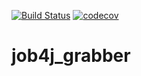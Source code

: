 [![Build Status](https://travis-ci.com/o-gen18/job4j_grabber.svg?branch=master)](https://travis-ci.com/o-gen18/job4j_grabber)
[![codecov](https://codecov.io/gh/o-gen18/job4j_grabber/branch/master/graph/badge.svg)](https://codecov.io/gh/o-gen18/job4j_grabber)


# job4j_grabber

